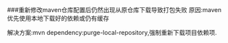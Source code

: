 ###重新修改maven仓库配置后仍然出现从原仓库下载导致打包失败
原因:maven优先使用本地下载好的依赖或仍有缓存

解决方案:mvn dependency:purge-local-repository,强制重新下载项目依赖项.
